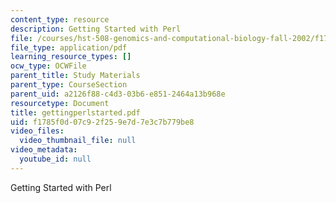 ```yaml
---
content_type: resource
description: Getting Started with Perl
file: /courses/hst-508-genomics-and-computational-biology-fall-2002/f1785f0d07c92f259e7d7e3c7b779be8_gettingperlstarted.pdf
file_type: application/pdf
learning_resource_types: []
ocw_type: OCWFile
parent_title: Study Materials
parent_type: CourseSection
parent_uid: a2126f88-c4d3-03b6-e851-2464a13b968e
resourcetype: Document
title: gettingperlstarted.pdf
uid: f1785f0d-07c9-2f25-9e7d-7e3c7b779be8
video_files:
  video_thumbnail_file: null
video_metadata:
  youtube_id: null
---
```

Getting Started with Perl

